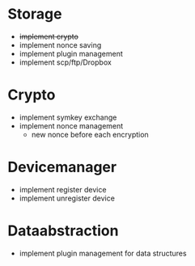 # Storage
* ~~implement crypto~~
* implement nonce saving
* implement plugin management
* implement scp/ftp/Dropbox

# Crypto
* implement symkey exchange
* implement nonce management
	* new nonce before each encryption

# Devicemanager
* implement register device
* implement unregister device

# Dataabstraction
* implement plugin management for data structures
